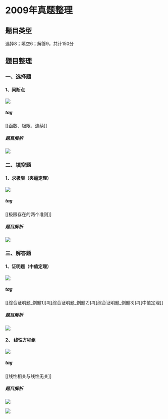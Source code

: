 # 2009年真题整理
## 题目类型
选择8；填空6；解答9，共计150分
## 题目整理
### 一、选择题
#### 1、间断点
![](https://rgdz-img.oss-cn-hangzhou.aliyuncs.com/img/20211125131510.png)

##### tag
[[函数、极限、连续]]
##### 题目解析
![](https://rgdz-img.oss-cn-hangzhou.aliyuncs.com/img/20211125131545.png)

### 二、填空题
#### 1、求极限（夹逼定理）
![](https://rgdz-img.oss-cn-hangzhou.aliyuncs.com/img/20211125183800.png)

##### tag
[[极限存在的两个准则]]
##### 题目解析
![](https://rgdz-img.oss-cn-hangzhou.aliyuncs.com/img/20211125184415.png)

### 三、解答题
#### 1、证明题（中值定理）
![](https://rgdz-img.oss-cn-hangzhou.aliyuncs.com/img/20211125184522.png)
##### tag
[[综合证明题_例题1]]#[[综合证明题_例题2]]#[[综合证明题_例题3]]#[[中值定理]]
##### 题目解析
![](https://rgdz-img.oss-cn-hangzhou.aliyuncs.com/img/20211127140059.png)
#### 2、 线性方程组
![](https://rgdz-img.oss-cn-hangzhou.aliyuncs.com/img/20211127140656.png)

##### tag
[[线性相关与线性无关]]
##### 题目解析
![](https://rgdz-img.oss-cn-hangzhou.aliyuncs.com/img/20211127140738.png)

![](https://rgdz-img.oss-cn-hangzhou.aliyuncs.com/img/20211127140758.png)

